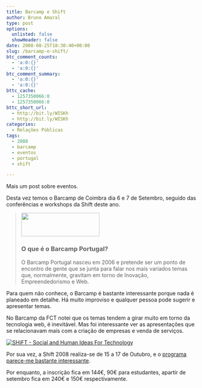 ```yaml
---
title: Barcamp e Shift
author: Bruno Amaral
type: post
options:
  unlisted: false
  showHeader: false
date: 2008-08-25T18:30:40+00:00
slug: /barcamp-e-shift/
btc_comment_counts:
  - 'a:0:{}'
  - 'a:0:{}'
btc_comment_summary:
  - 'a:0:{}'
  - 'a:0:{}'
bttc_cache:
  - 1257350066:0
  - 1257350066:0
bttc_short_url:
  - http://bit.ly/WISKh
  - http://bit.ly/WISKh
categories:
  - Relações Públicas
tags:
  - 2008
  - barcamp
  - eventos
  - portugal
  - shift

---
```

Mais um post sobre eventos.

Desta vez temos o Barcamp de Coimbra dia 6 e 7 de Setembro, seguido das conferências e workshops da Shift deste ano.

> [<img class="right alignright size-medium wp-image-865" title="banner-333-t" src="/wp-content/uploads/2008/08/banner-333-t1-300x90.png" alt="" width="207" height="62" srcset="/wp-content/uploads/2008/08/banner-333-t1-300x90.png 300w, /wp-content/uploads/2008/08/banner-333-t1.png 333w" sizes="(max-width: 207px) 100vw, 207px" />][1]
> 
> ### O que é o Barcamp Portugal?
> 
> O Barcamp Portugal nasceu em 2006 e pretende ser um ponto de encontro de gente que se junta para falar nos mais variados temas que, normalmente, gravitam em torno de Inovação, Empreendedorismo e Web.

Para quem não conhece, o Barcamp é bastante interessante porque nada é planeado em detalhe. Há muito improviso e qualquer pessoa pode sugerir e apresentar temas.

No Barcamp da FCT notei que os temas tendem a girar muito em torno da tecnologia web, é inevitável. Mas foi interessante ver as apresentações que se relacionavam mais com a criação de empresas e venda de serviços.

[<img class="alignleft" src="180x150.jpg" border="0" alt="SHiFT - Social and Human Ideas For Technology" />][2]

Por sua vez, a Shift 2008 realiza-se de 15 a 17 de Outubro, e o [programa parece-me bastante interessante][3].

Por enquanto, a inscrição fica em 144€, 90€ para estudantes, apartir de setembro fica em 240€ e 150€ respectivamente.

 [1]: /wp-content/uploads/2008/08/banner-333-t1.png
 [2]: http://www.shift.pt "SHiFT - Social and Human Ideas For Technology"
 [3]: http://www.shift.pt/page/program